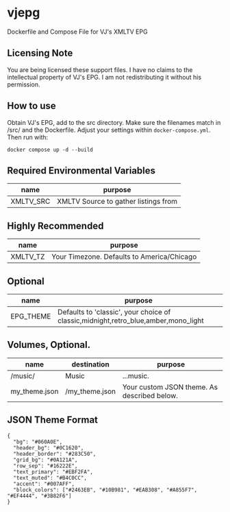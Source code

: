 # vjepg
Dockerfile and Compose File for VJ's XMLTV EPG

## Licensing Note
You are being licensed these support files. I have no claims to the intellectual property of VJ's EPG. I am not redistributing it without his permission.

## How to use
Obtain VJ's EPG, add to the src directory. Make sure the filenames match in /src/ and the Dockerfile. Adjust your settings within `docker-compose.yml`. Then run with:

`docker compose up -d --build`

## Required Environmental Variables
|name|purpose|
|----------|----------|
|XMLTV_SRC|XMLTV Source to gather listings from|

## Highly Recommended
|name|purpose|
|----------|----------|
|XMLTV_TZ|Your Timezone. Defaults to America/Chicago|

## Optional
|name|purpose|
|----------|----------|
|EPG_THEME|Defaults to 'classic', your choice of classic,midnight,retro_blue,amber,mono_light|


## Volumes, Optional.
|name|destination|purpose|
|----------|----------|----------|
|/music/|Music|...music.
|my_theme.json|/my_theme.json|Your custom JSON theme. As described below.|

## JSON Theme Format
```
{
  "bg": "#060A0E",
  "header_bg": "#0C1620",
  "header_border": "#283C50",
  "grid_bg": "#0A121A",
  "row_sep": "#16222E",
  "text_primary": "#EBF2FA",
  "text_muted": "#B4C0CC",
  "accent": "#007AFF",
  "block_colors": ["#2463EB", "#10B981", "#EAB308", "#A855F7", "#EF4444", "#3B82F6"]
}
```
